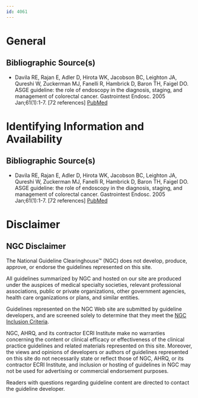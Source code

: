 ```yaml
---
id: 4061
---
```


# General

## Bibliographic Source(s)

- Davila RE, Rajan E, Adler D, Hirota WK, Jacobson BC, Leighton JA, Qureshi W, Zuckerman MJ, Fanelli R, Hambrick D, Baron TH, Faigel DO. ASGE guideline: the role of endoscopy in the diagnosis, staging, and management of colorectal cancer. Gastrointest Endosc. 2005 Jan;61(1):1-7. [72 references] [ PubMed ](http://www.ncbi.nlm.nih.gov/entrez/query.fcgi?cmd=Retrieve&db=pubmed&dopt=Abstract&list_uids=15672048)

# Identifying Information and Availability

## Bibliographic Source(s)

- Davila RE, Rajan E, Adler D, Hirota WK, Jacobson BC, Leighton JA, Qureshi W, Zuckerman MJ, Fanelli R, Hambrick D, Baron TH, Faigel DO. ASGE guideline: the role of endoscopy in the diagnosis, staging, and management of colorectal cancer. Gastrointest Endosc. 2005 Jan;61(1):1-7. [72 references] [ PubMed ](http://www.ncbi.nlm.nih.gov/entrez/query.fcgi?cmd=Retrieve&db=pubmed&dopt=Abstract&list_uids=15672048)

# Disclaimer

## NGC Disclaimer

The National Guideline Clearinghouse™ (NGC) does not develop, produce, approve, or endorse the guidelines represented on this site.

All guidelines summarized by NGC and hosted on our site are produced under the auspices of medical specialty societies, relevant professional associations, public or private organizations, other government agencies, health care organizations or plans, and similar entities.

Guidelines represented on the NGC Web site are submitted by guideline developers, and are screened solely to determine that they meet the [NGC Inclusion Criteria](/help-and-about/summaries/inclusion-criteria).

NGC, AHRQ, and its contractor ECRI Institute make no warranties concerning the content or clinical efficacy or effectiveness of the clinical practice guidelines and related materials represented on this site. Moreover, the views and opinions of developers or authors of guidelines represented on this site do not necessarily state or reflect those of NGC, AHRQ, or its contractor ECRI Institute, and inclusion or hosting of guidelines in NGC may not be used for advertising or commercial endorsement purposes.

Readers with questions regarding guideline content are directed to contact the guideline developer.

